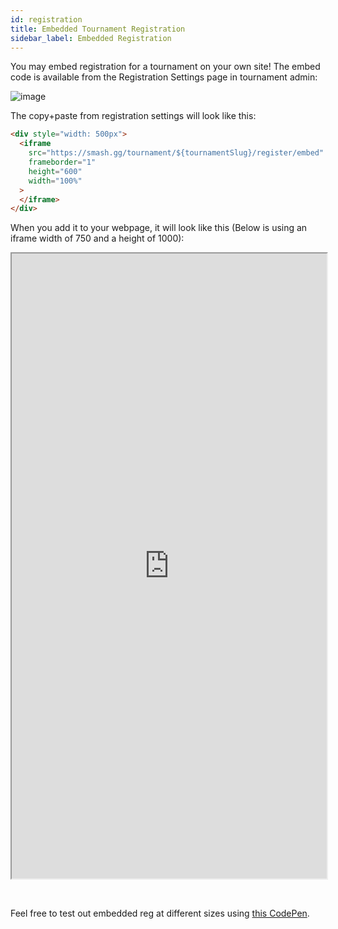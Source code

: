 ```yaml
---
id: registration
title: Embedded Tournament Registration
sidebar_label: Embedded Registration
---
```


You may embed registration for a tournament on your own site!
The embed code is available from the Registration Settings page in tournament admin:

![image](https://imgur.com/oibRO0w.png)

The copy+paste from registration settings will look like this:

```html
<div style="width: 500px">
  <iframe
    src="https://smash.gg/tournament/${tournamentSlug}/register/embed"
    frameborder="1"
    height="600"
    width="100%"
  >
  </iframe>
</div>
```

When you add it to your webpage, it will look like this
(Below is using an iframe width of 750 and a height of 1000):

<div style={{width: 750}}>
      <iframe src="https://smash.gg/tournament/mitchell-s-unlisted-tournament/register/embed"
      	frameBorder="1" height="1000" width="100%" >
      </iframe>
</div>

&nbsp;

Feel free to test out embedded reg at different sizes using <a href="https://codepen.io/matchellmarley/pen/LXMKYw" target="_blank">this CodePen</a>.
